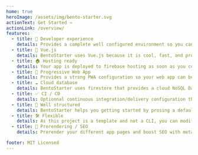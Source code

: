 ```yaml
---
home: true
heroImage: /assets/img/bento-starter.svg
actionText: Get Started →
actionLink: /overview/
features:
  - title: 🙌 Developer experience
    details: Provides a complete well configured environment so you can immediatly focus on writing your web app code.
  - title: 💚 Vue.js
    details: BentoStarter uses Vue.js because it is cool, fast, and probably the easiest javascript framework to learn today.
  - title: 🏠 Hosting ready
    details: Your app is deployed to firebase hosting as soon as you commit a new version.
  - title: 🚀 Progressive Web App
    details: Provides a strong PWA configuration so your web app can be used as a mobile (IOS / Android) or desktop application with offline support.
  - title: ☁️ Cloud database
    details: BentoStarter uses firestore that provides a cloud NoSQL Database, so you can focus on writing your front-end code.
  - title: ✅ CI / CD
    details: Optionnal continuous integration/delivery configuration that helps you to control your code quality before deployment.
  - title: 📁 Well structured
    details: BentoStarter helps you getting started by prosing a default app structure based on best practices.
  - title: 🛠 Flexible
    details: As this project is a template and not a CLI, you can modify the whole project according to you needs.
  - title: 🔎 Prerendering / SEO
    details: Prerender your different app pages and boost SEO with meta-data description per page.

footer: MIT Licensed
---
```

